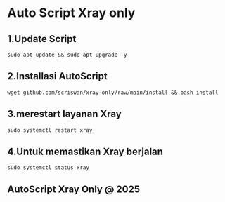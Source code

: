 # Auto Script Xray only

## 1.Update Script
```
sudo apt update && sudo apt upgrade -y
```

## 2.Installasi AutoScript
```
wget github.com/scriswan/xray-only/raw/main/install && bash install
```

## 3.merestart layanan Xray
```
sudo systemctl restart xray
```

## 4.Untuk memastikan Xray berjalan
```
sudo systemctl status xray
```
## AutoScript Xray Only @ 2025
